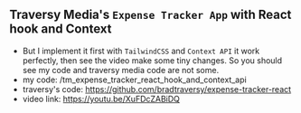 ## Traversy Media's `Expense Tracker App` with React hook and Context
-   But I implement it first with `TailwindCSS` and `Context API` it work perfectly, then see the video make some tiny changes. So you should see my code and traversy media code are not some.
-   my code: /tm_expense_tracker_react_hook_and_context_api
-   traversy's code: https://github.com/bradtraversy/expense-tracker-react
-   video link: https://youtu.be/XuFDcZABiDQ